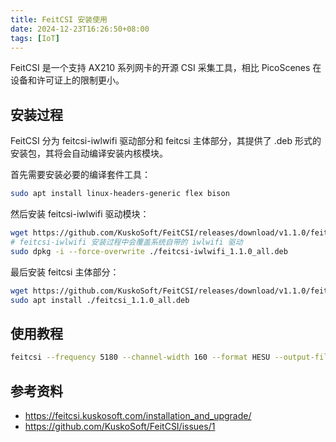 ```yaml
---
title: FeitCSI 安装使用
date: 2024-12-23T16:26:50+08:00
tags: [IoT]
---
```


FeitCSI 是一个支持 AX210 系列网卡的开源 CSI 采集工具，相比 PicoScenes 在设备和许可证上的限制更小。

## 安装过程

FeitCSI 分为 feitcsi-iwlwifi 驱动部分和 feitcsi 主体部分，其提供了 .deb 形式的安装包，其将会自动编译安装内核模块。

首先需要安装必要的编译套件工具：

```bash
sudo apt install linux-headers-generic flex bison
```

然后安装 feitcsi-iwlwifi 驱动模块：

```bash
wget https://github.com/KuskoSoft/FeitCSI/releases/download/v1.1.0/feitcsi-iwlwifi_1.1.0_all.deb
# feitcsi-iwlwifi 安装过程中会覆盖系统自带的 iwlwifi 驱动
sudo dpkg -i --force-overwrite ./feitcsi-iwlwifi_1.1.0_all.deb
```

最后安装 feitcsi 主体部分：

```bash
wget https://github.com/KuskoSoft/FeitCSI/releases/download/v1.1.0/feitcsi_1.1.0_all.deb
sudo apt install ./feitcsi_1.1.0_all.deb
```

## 使用教程

```bash
feitcsi --frequency 5180 --channel-width 160 --format HESU --output-file csi.dat
```

## 参考资料

- https://feitcsi.kuskosoft.com/installation_and_upgrade/
- https://github.com/KuskoSoft/FeitCSI/issues/1
